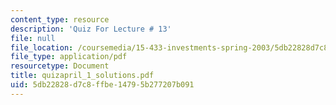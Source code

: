 ```yaml
---
content_type: resource
description: 'Quiz For Lecture # 13'
file: null
file_location: /coursemedia/15-433-investments-spring-2003/5db22828d7c8ffbe14795b277207b091_quizapril_1_solutions.pdf
file_type: application/pdf
resourcetype: Document
title: quizapril_1_solutions.pdf
uid: 5db22828-d7c8-ffbe-1479-5b277207b091
---
```

